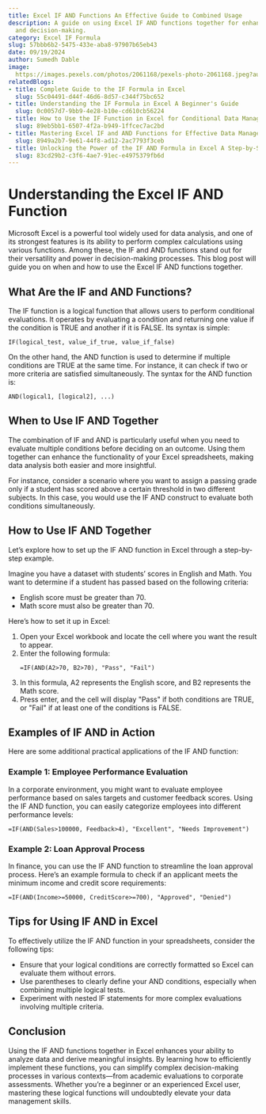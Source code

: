 ```yaml
---
title: Excel IF AND Functions An Effective Guide to Combined Usage
description: A guide on using Excel IF AND functions together for enhanced data analysis
  and decision-making.
category: Excel IF Formula
slug: 57bbb6b2-5475-433e-aba8-97907b65eb43
date: 09/19/2024
author: Sumedh Dable
image: 
  https://images.pexels.com/photos/2061168/pexels-photo-2061168.jpeg?auto=compress&cs=tinysrgb&w=600
relatedBlogs:
- title: Complete Guide to the IF Formula in Excel
  slug: 55c04491-d44f-46d6-8d57-c344f75bc652
- title: Understanding the IF Formula in Excel A Beginner's Guide
  slug: 0c0057d7-9bb9-4e28-b10e-cd610cb56224
- title: How to Use the IF Function in Excel for Conditional Data Management
  slug: 89eb5bb1-6507-4f2a-b949-1ffcec7ac2bd
- title: Mastering Excel IF and AND Functions for Effective Data Management
  slug: 8949a2b7-9e61-44f8-ad12-2ac7793f3ceb
- title: Unlocking the Power of the IF AND Formula in Excel A Step-by-Step Guide
  slug: 83cd29b2-c3f6-4ae7-91ec-e4975379fb6d
---
```


# Understanding the Excel IF AND Function

Microsoft Excel is a powerful tool widely used for data analysis, and one of its strongest features is its ability to perform complex calculations using various functions. Among these, the IF and AND functions stand out for their versatility and power in decision-making processes. This blog post will guide you on when and how to use the Excel IF AND functions together.

## What Are the IF and AND Functions?

The IF function is a logical function that allows users to perform conditional evaluations. It operates by evaluating a condition and returning one value if the condition is TRUE and another if it is FALSE. Its syntax is simple:

```excel
IF(logical_test, value_if_true, value_if_false)
```

On the other hand, the AND function is used to determine if multiple conditions are TRUE at the same time. For instance, it can check if two or more criteria are satisfied simultaneously. The syntax for the AND function is:

```excel
AND(logical1, [logical2], ...)
```

## When to Use IF AND Together

The combination of IF and AND is particularly useful when you need to evaluate multiple conditions before deciding on an outcome. Using them together can enhance the functionality of your Excel spreadsheets, making data analysis both easier and more insightful.

For instance, consider a scenario where you want to assign a passing grade only if a student has scored above a certain threshold in two different subjects. In this case, you would use the IF AND construct to evaluate both conditions simultaneously.

## How to Use IF AND Together

Let’s explore how to set up the IF AND function in Excel through a step-by-step example.

Imagine you have a dataset with students’ scores in English and Math. You want to determine if a student has passed based on the following criteria:
- English score must be greater than 70.
- Math score must also be greater than 70.

Here’s how to set it up in Excel:

1. Open your Excel workbook and locate the cell where you want the result to appear.
2. Enter the following formula:
   ```excel
   =IF(AND(A2>70, B2>70), "Pass", "Fail")
   ```
3. In this formula, A2 represents the English score, and B2 represents the Math score.
4. Press enter, and the cell will display "Pass" if both conditions are TRUE, or "Fail" if at least one of the conditions is FALSE.

## Examples of IF AND in Action

Here are some additional practical applications of the IF AND function:

### Example 1: Employee Performance Evaluation

In a corporate environment, you might want to evaluate employee performance based on sales targets and customer feedback scores. Using the IF AND function, you can easily categorize employees into different performance levels:
```excel
=IF(AND(Sales>100000, Feedback>4), "Excellent", "Needs Improvement")
```

### Example 2: Loan Approval Process

In finance, you can use the IF AND function to streamline the loan approval process. Here’s an example formula to check if an applicant meets the minimum income and credit score requirements:
```excel
=IF(AND(Income>=50000, CreditScore>=700), "Approved", "Denied")
```

## Tips for Using IF AND in Excel

To effectively utilize the IF AND function in your spreadsheets, consider the following tips:
- Ensure that your logical conditions are correctly formatted so Excel can evaluate them without errors.
- Use parentheses to clearly define your AND conditions, especially when combining multiple logical tests.
- Experiment with nested IF statements for more complex evaluations involving multiple criteria.

## Conclusion

Using the IF AND functions together in Excel enhances your ability to analyze data and derive meaningful insights. By learning how to efficiently implement these functions, you can simplify complex decision-making processes in various contexts—from academic evaluations to corporate assessments. Whether you’re a beginner or an experienced Excel user, mastering these logical functions will undoubtedly elevate your data management skills.